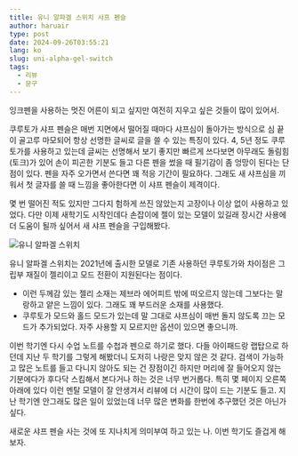 ```yaml
---
title: 유니 알파겔 스위치 샤프 펜슬
author: haruair
type: post
date: 2024-09-26T03:55:21
lang: ko
slug: uni-alpha-gel-switch
tags:
  - 리뷰
  - 문구
---
```


잉크펜을 사용하는 멋진 어른이 되고 싶지만 여전히 지우고 싶은 것들이 많이 있어서.

쿠루토가 샤프 펜슬은 매번 지면에서 떨어질 때마다 샤프심이 돌아가는 방식으로 심
끝이 골고루 마모되어 항상 선명한 글씨로 글을 쓸 수 있는 특징이 있다. 4, 5년 정도
쿠루토가를 사용하고 있는데 글씨는 선명해서 보기 좋지만 빠르게 쓰다보면 아무래도
돌림힘(토크)가 있어 손이 피곤한 기분도 들고 다른 펜을 썼을 때 필기감이 좀 엉망이
된다는 단점이 있다. 펜을 자주 오가면서 쓴다면 꽤 적응 기간이 필요하다. 그래도 새
샤프심을 끼워서 첫 글자를 쓸 때 느낌을 좋아한다면 이 샤프 펜슬이 제격이다.

몇 번 떨어진 적도 있지만 그다지 험하게 쓰진 않았는지 고장이나 이상 없이 사용하고
있었다. 다만 이제 새학기도 시작인데다 손잡이에 젤이 있는 모델이 있길래 장시간
사용에 더 도움이 될까 싶어서 새 샤프 펜슬을 구입해봤다.

![유니 알파겔 스위치][1]

유니 알파겔 스위치는 2021년에 출시한 모델로 기존 사용하던 쿠루토가와 차이점은
그립부 재질이 젤리이고 모드 전환이 지원된다는 점이다.

- 이런 두께감 있는 젤리 소재는 제브라 에어피트 밖에 떠오르지 않는데 그보다는
  말랑하고 얕은 느낌이 있다. 그래도 꽤 부드러운 소재를 사용했다.
- 쿠루토가 모드와 홀드 모드가 있는데 말 그대로 샤프심이 매번 돌지 않도록 끄는
  모드가 추가되었다. 자주 사용할 지 모르지만 옵션이 있으면 좋으니까.

이번 학기엔 다시 수업 노트를 수첩과 펜으로 하기로 했다. 다들 아이패드랑 랩탑으로
하던데 지난 두 학기를 그렇게 해봤더니 도저히 나랑은 맞지 않은 것 같다.
검색이 가능하고 많은 노트를 들고 다니지 않아도 되는 건 장점이긴 하지만 머리에 잘
들어오지 않는 기분에다가 후다닥 스킴해서 본다거나 하는 것은 너무 번거롭다.
특히 몇 페이지 오른쪽 아래에 있다 이런 멘탈 모델이 잘 안생겨서 리뷰에 더 시간이
많이 드는 기분도 들고. 지난 학기엔 안그래도 많은 일이 있었는데 너무 많은 변화를
한번에 추구했던 것은 아닌가 싶다.

새로운 샤프 펜슬 사는 것에 또 지나치게 의미부여 하고 있는 나. 이번 학기도 즐겁게
해보자.

[1]: https://live.staticflickr.com/65535/54023173790_bef4ada5c9_h.jpg

